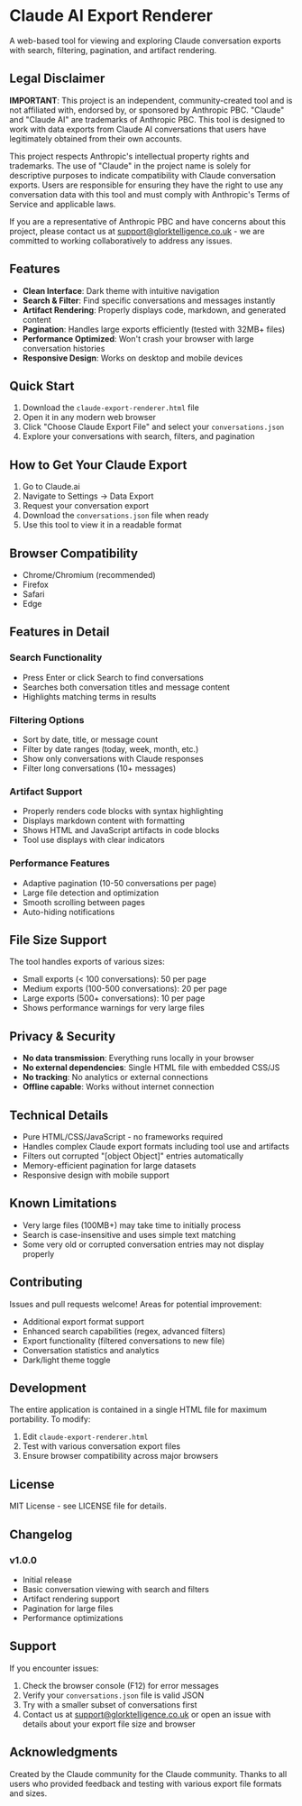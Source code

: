 # Claude AI Export Renderer

A web-based tool for viewing and exploring Claude conversation exports with search, filtering, pagination, and artifact rendering.

## Legal Disclaimer

**IMPORTANT**: This project is an independent, community-created tool and is not affiliated with, endorsed by, or sponsored by Anthropic PBC. "Claude" and "Claude AI" are trademarks of Anthropic PBC. This tool is designed to work with data exports from Claude AI conversations that users have legitimately obtained from their own accounts.

This project respects Anthropic's intellectual property rights and trademarks. The use of "Claude" in the project name is solely for descriptive purposes to indicate compatibility with Claude conversation exports. Users are responsible for ensuring they have the right to use any conversation data with this tool and must comply with Anthropic's Terms of Service and applicable laws.

If you are a representative of Anthropic PBC and have concerns about this project, please contact us at support@glorktelligence.co.uk - we are committed to working collaboratively to address any issues.

## Features

- **Clean Interface**: Dark theme with intuitive navigation
- **Search & Filter**: Find specific conversations and messages instantly
- **Artifact Rendering**: Properly displays code, markdown, and generated content
- **Pagination**: Handles large exports efficiently (tested with 32MB+ files)
- **Performance Optimized**: Won't crash your browser with large conversation histories
- **Responsive Design**: Works on desktop and mobile devices

## Quick Start

1. Download the `claude-export-renderer.html` file
2. Open it in any modern web browser
3. Click "Choose Claude Export File" and select your `conversations.json`
4. Explore your conversations with search, filters, and pagination

## How to Get Your Claude Export

1. Go to Claude.ai
2. Navigate to Settings → Data Export
3. Request your conversation export
4. Download the `conversations.json` file when ready
5. Use this tool to view it in a readable format

## Browser Compatibility

- Chrome/Chromium (recommended)
- Firefox
- Safari
- Edge

## Features in Detail

### Search Functionality
- Press Enter or click Search to find conversations
- Searches both conversation titles and message content
- Highlights matching terms in results

### Filtering Options
- Sort by date, title, or message count
- Filter by date ranges (today, week, month, etc.)
- Show only conversations with Claude responses
- Filter long conversations (10+ messages)

### Artifact Support
- Properly renders code blocks with syntax highlighting
- Displays markdown content with formatting
- Shows HTML and JavaScript artifacts in code blocks
- Tool use displays with clear indicators

### Performance Features
- Adaptive pagination (10-50 conversations per page)
- Large file detection and optimization
- Smooth scrolling between pages
- Auto-hiding notifications

## File Size Support

The tool handles exports of various sizes:
- Small exports (< 100 conversations): 50 per page
- Medium exports (100-500 conversations): 20 per page  
- Large exports (500+ conversations): 10 per page
- Shows performance warnings for very large files

## Privacy & Security

- **No data transmission**: Everything runs locally in your browser
- **No external dependencies**: Single HTML file with embedded CSS/JS
- **No tracking**: No analytics or external connections
- **Offline capable**: Works without internet connection

## Technical Details

- Pure HTML/CSS/JavaScript - no frameworks required
- Handles complex Claude export formats including tool use and artifacts
- Filters out corrupted "[object Object]" entries automatically
- Memory-efficient pagination for large datasets
- Responsive design with mobile support

## Known Limitations

- Very large files (100MB+) may take time to initially process
- Search is case-insensitive and uses simple text matching
- Some very old or corrupted conversation entries may not display properly

## Contributing

Issues and pull requests welcome! Areas for potential improvement:

- Additional export format support
- Enhanced search capabilities (regex, advanced filters)
- Export functionality (filtered conversations to new file)
- Conversation statistics and analytics
- Dark/light theme toggle

## Development

The entire application is contained in a single HTML file for maximum portability. To modify:

1. Edit `claude-export-renderer.html`
2. Test with various conversation export files
3. Ensure browser compatibility across major browsers

## License

MIT License - see LICENSE file for details.

## Changelog

### v1.0.0
- Initial release
- Basic conversation viewing with search and filters
- Artifact rendering support
- Pagination for large files
- Performance optimizations

## Support

If you encounter issues:

1. Check the browser console (F12) for error messages
2. Verify your `conversations.json` file is valid JSON
3. Try with a smaller subset of conversations first
4. Contact us at support@glorktelligence.co.uk or open an issue with details about your export file size and browser

## Acknowledgments

Created by the Claude community for the Claude community. Thanks to all users who provided feedback and testing with various export file formats and sizes.
